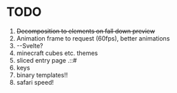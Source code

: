 # TODO

1. ~~Decomposition to elements on fall down preview~~
2. Animation frame to request (60fps), better animations
3. --Svelte?
4. minecraft cubes etc. themes
5. sliced entry page .::#
6. keys
7. binary templates!!
8. safari speed!
